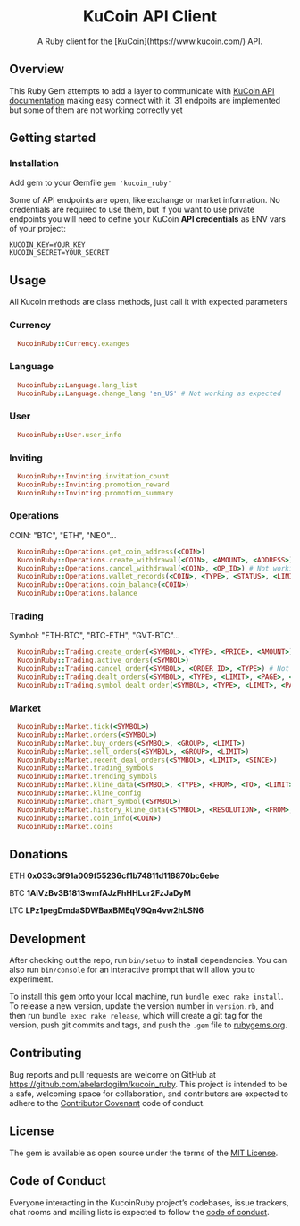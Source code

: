 <h1 align="center">KuCoin API Client</h1>

<p align="center">
  A Ruby client for the [KuCoin](https://www.kucoin.com/) API.
</p>

## Overview

This Ruby Gem attempts to add a layer to communicate with [KuCoin API documentation](http://docs.kucoinapidocs.apiary.io/) making easy connect with it. 31 endpoits are implemented but some of them
are not working correctly yet

## Getting started

### Installation

Add gem to your Gemfile
`gem 'kucoin_ruby'`

Some of API endpoints are open, like exchange or market information.
No credentials are required to use them, but if you want to use private endpoints
you will need to define your KuCoin **API credentials** as ENV vars of your project:

```
KUCOIN_KEY=YOUR_KEY
KUCOIN_SECRET=YOUR_SECRET
```

## Usage

All Kucoin methods are class methods, just call it with expected parameters

### Currency

```ruby
  KucoinRuby::Currency.exanges
```

### Language

```ruby
  KucoinRuby::Language.lang_list
  KucoinRuby::Language.change_lang 'en_US' # Not working as expected
```

### User

```ruby
  KucoinRuby::User.user_info
```

### Inviting

```ruby
  KucoinRuby::Invinting.invitation_count
  KucoinRuby::Invinting.promotion_reward
  KucoinRuby::Invinting.promotion_summary
```

### Operations

COIN: "BTC", "ETH", "NEO"...

```ruby
  KucoinRuby::Operations.get_coin_address(<COIN>)
  KucoinRuby::Operations.create_withdrawal(<COIN>, <AMOUNT>, <ADDRESS>) # Not working as expected
  KucoinRuby::Operations.cancel_withdrawal(<COIN>, <OP_ID>) # Not working as expected
  KucoinRuby::Operations.wallet_records(<COIN>, <TYPE>, <STATUS>, <LIMIT>, <PAGE>) # Not working as expected
  KucoinRuby::Operations.coin_balance(<COIN>)
  KucoinRuby::Operations.balance
```

### Trading

Symbol: "ETH-BTC", "BTC-ETH", "GVT-BTC"...

```ruby
  KucoinRuby::Trading.create_order(<SYMBOL>, <TYPE>, <PRICE>, <AMOUNT>) # Not tested yet
  KucoinRuby::Trading.active_orders(<SYMBOL>)
  KucoinRuby::Trading.cancel_order(<SYMBOL>, <ORDER_ID>, <TYPE>) # Not tested yet
  KucoinRuby::Trading.dealt_orders(<SYMBOL>, <TYPE>, <LIMIT>, <PAGE>, <SINCE>, <BEFORE>)
  KucoinRuby::Trading.symbol_dealt_order(<SYMBOL>, <TYPE>, <LIMIT>, <PAGE>)
```

### Market

```ruby
  KucoinRuby::Market.tick(<SYMBOL>)
  KucoinRuby::Market.orders(<SYMBOL>)
  KucoinRuby::Market.buy_orders(<SYMBOL>, <GROUP>, <LIMIT>)
  KucoinRuby::Market.sell_orders(<SYMBOL>, <GROUP>, <LIMIT>)
  KucoinRuby::Market.recent_deal_orders(<SYMBOL>, <LIMIT>, <SINCE>)
  KucoinRuby::Market.trading_symbols
  KucoinRuby::Market.trending_symbols
  KucoinRuby::Market.kline_data(<SYMBOL>, <TYPE>, <FROM>, <TO>, <LIMIT>)
  KucoinRuby::Market.kline_config
  KucoinRuby::Market.chart_symbol(<SYMBOL>)
  KucoinRuby::Market.history_kline_data(<SYMBOL>, <RESOLUTION>, <FROM>, <TO>)
  KucoinRuby::Market.coin_info(<COIN>)
  KucoinRuby::Market.coins

```

## Donations

ETH **0x033c3f91a009f55236cf1b74811d118870bc6ebe**

BTC **1AiVzBv3B1813wmfAJzFhHHLur2FzJaDyM**

LTC **LPz1pegDmdaSDWBaxBMEqV9Qn4vw2hLSN6**

## Development

After checking out the repo, run `bin/setup` to install dependencies. You can also run `bin/console` for an interactive prompt that will allow you to experiment.

To install this gem onto your local machine, run `bundle exec rake install`. To release a new version, update the version number in `version.rb`, and then run `bundle exec rake release`, which will create a git tag for the version, push git commits and tags, and push the `.gem` file to [rubygems.org](https://rubygems.org).

## Contributing

Bug reports and pull requests are welcome on GitHub at https://github.com/abelardogilm/kucoin_ruby. This project is intended to be a safe, welcoming space for collaboration, and contributors are expected to adhere to the [Contributor Covenant](http://contributor-covenant.org) code of conduct.

## License

The gem is available as open source under the terms of the [MIT License](https://opensource.org/licenses/MIT).

## Code of Conduct

Everyone interacting in the KucoinRuby project’s codebases, issue trackers, chat rooms and mailing lists is expected to follow the [code of conduct](https://github.com/abelardogilm/kucoin_ruby/blob/master/CODE_OF_CONDUCT.md).
